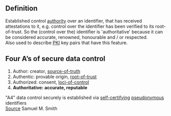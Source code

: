 ## Definition
Established control [authority](authority) over an identifier, that has received attestations to it, e.g. control over the identifier has been verified to its root-of-trust. So the (control over the) identifier is 'authoritative' because it can be considered accurate, renowned, honourable and / or respected. \
Also used to describe [PKI](PKI) key pairs that have this feature.

## Four A’s of secure data control
1. Author: creator, [source-of-truth](source-of-truth) 
2. Authentic: provable origin, [root-of-trust](root-of-trust) 
3. Authorized: consent, [loci-of-control](loci-of-control) 
4. **Authoritative: accurate, reputable**

"A4" data control securely is established via [self-certifying](self-certifying-dentifier) [pseudonymous](pseudonymous) identifiers\
[Source](https://youtu.be/L82O9nqHjRE) Samuel M. Smith